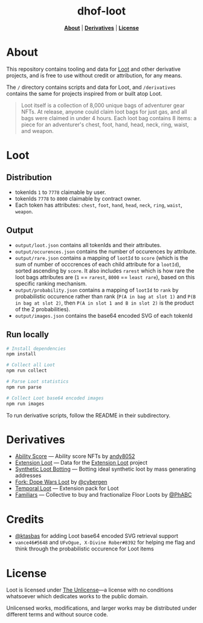 <p align="center">
  <h1 align="center">dhof-loot</h1>
</p>
<p align="center">
<b><a href="https://github.com/anish-agnihotri/dhof-loot#About">About</a></b>
|
<b><a href="https://github.com/anish-agnihotri/dhof-loot#Derivatives">Derivatives</a></b>
|
<b><a href="https://github.com/anish-agnihotri/dhof-loot#License">License</a></b>
</p>

# About

This repository contains tooling and data for [Loot](https://www.lootproject.com/faq) and other derivative projects, and is free to use without credit or attribution, for any means.

The `/` directory contains scripts and data for Loot, and `/derivatives` contains the same for projects inspired from or built atop Loot.

> Loot itself is a collection of 8,000 unique bags of adventurer gear NFTs. At release, anyone could claim loot bags for just gas, and all bags were claimed in under 4 hours. Each loot bag contains 8 items: a piece for an adventurer's chest, foot, hand, head, neck, ring, waist, and weapon.

# Loot

## Distribution

- tokenIds `1` to `7778` claimable by user.
- tokenIds `7778` to `8000` claimable by contract owner.
- Each token has attributes: `chest`, `foot`, `hand`, `head`, `neck`, `ring`, `waist`, `weapon`.

## Output

- `output/loot.json` contains all tokenIds and their attributes.
- `output/occurences.json` contains the number of occurences by attribute.
- `output/rare.json` contains a mapping of `lootId` to `score` (which is the sum of number of occcrences of each child attribute for a `lootId`), sorted ascending by `score`. It also includes `rarest` which is how rare the loot bags attributes are (`1` == `rarest`, `8000` == `least rare`), based on this specific ranking mechanism.
- `output/probability.json` contains a mapping of `lootId` to `rank` by probabilistic occurence rather than rank (`P(A in bag at slot 1)` and `P(B in bag at slot 2)`, then `P(A in slot 1 and B in slot 2)` is the product of the 2 probabilities).
- `output/images.json` contains the base64 encoded SVG of each tokenId

## Run locally

```bash
# Install dependencies
npm install

# Collect all Loot
npm run collect

# Parse Loot statistics
npm run parse

# Collect Loot base64 encoded images
npm run images
```

To run derivative scripts, follow the README in their subdirectory.

# Derivatives

- [Ability Score](https://github.com/Anish-Agnihotri/dhof-loot/tree/master/derivatives/ability-score) — Ability score NFTs by [andy8052](https://twitter.com/andy8052)
- [Extension Loot](https://github.com/Anish-Agnihotri/dhof-loot/tree/master/derivatives/extension-loot) — Data for the [Extension Loot](https://twitter.com/xLootProject) project
- [Synthetic Loot Botting](https://github.com/Anish-Agnihotri/dhof-loot/tree/master/derivatives/synthetic-loot) — Botting ideal synthetic loot by mass generating addresses
- [Fork: Dope Wars Loot](https://github.com/cybergen/dope-wars-loot) by [@cybergen](https://cybergen/dope-wars-loot)
- [Temporal Loot](https://github.com/Anish-Agnihotri/dhof-loot/tree/master/derivatives/temporal-loot) — Extension pack for Loot
- [Familiars](https://loot-talk.com/t/floot-collective-to-buy-and-fractionalize-floor-loots/1507) — Collective to buy and fractionalize Floor Loots by [@PhABC](https://github.com/PhABC)

# Credits

- [@ktasbas](https://github.com/ktasbas) for adding Loot base64 encoded SVG retrieval support
- `vance46#5648` and `UFvOgue, X-Divine Rober#8392` for helping me flag and think through the probabilistic occurence for Loot items

# License

Loot is licensed under [The Unlicense](https://github.com/Anish-Agnihotri/dhof-loot/blob/master/LICENSE)—a license with no conditions whatsoever which dedicates works to the public domain.

Unlicensed works, modifications, and larger works may be distributed under different terms and without source code.
